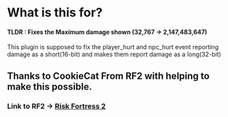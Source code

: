 # What is this for?
#### TLDR : Fixes the Maximum damage shown (32,767 -> 2,147,483,647)

This plugin is supposed to fix the player_hurt and npc_hurt event reporting damage as a short(16-bit) and makes them report damage as a long(32-bit)


## Thanks to CookieCat From RF2 with helping to make this possible.
### Link to RF2 -> [Risk Fortress 2](https://github.com/CookieCat45/Risk-Fortress-2/tree/main)
